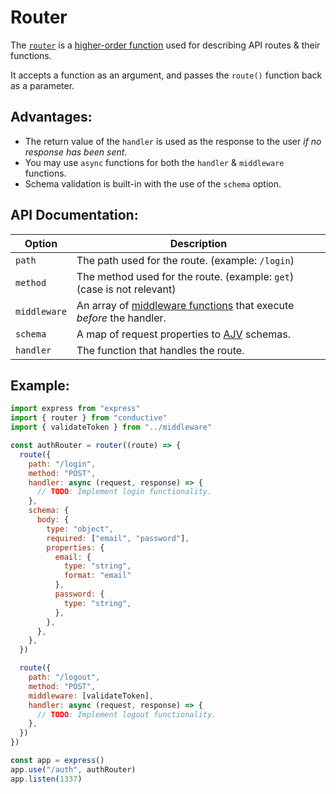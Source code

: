 # Router

The [`router`](/src/router.js) is a [higher-order function](https://en.wikipedia.org/wiki/Higher-order_function) used for describing API routes & their functions.

It accepts a function as an argument, and passes the `route()` function back as a parameter.

## Advantages:

- The return value of the `handler` is used as the response to the user _if no response has been sent_.
- You may use `async` functions for both the `handler` & `middleware` functions.
- Schema validation is built-in with the use of the `schema` option.

## API Documentation:

| Option       | Description                                                                                                                   |
| ------------ | ----------------------------------------------------------------------------------------------------------------------------- |
| `path`       | The path used for the route. (example: `/login`)                                                                              |
| `method`     | The method used for the route. (example: `get`) (case is not relevant)                                                        |
| `middleware` | An array of [middleware functions](https://expressjs.com/en/guide/writing-middleware.html) that execute _before_ the handler. |
| `schema`     | A map of request properties to [AJV](https://ajv.js.org) schemas.                                                             |
| `handler`    | The function that handles the route.                                                                                          |

## Example:

```javascript
import express from "express"
import { router } from "conductive"
import { validateToken } from "../middleware"

const authRouter = router((route) => {
  route({
    path: "/login",
    method: "POST",
    handler: async (request, response) => {
      // TODO: Implement login functionality.
    },
    schema: {
      body: {
        type: "object",
        required: ["email", "password"],
        properties: {
          email: { 
            type: "string",
            format: "email"
          },
          password: { 
            type: "string", 
          },
        },
      },
    },
  })

  route({
    path: "/logout",
    method: "POST",
    middleware: [validateToken],
    handler: async (request, response) => {
      // TODO: Implement logout functionality.
    },
  })
})

const app = express()
app.use("/auth", authRouter)
app.listen(1337)
```
